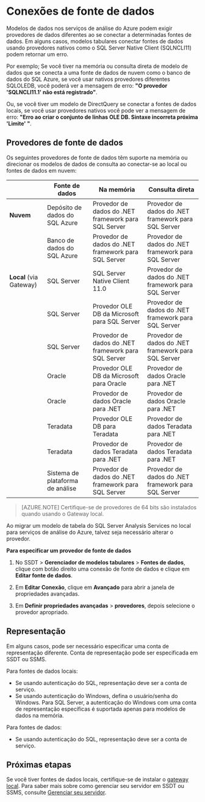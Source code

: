 <properties
   pageTitle="Conexões de fonte de dados | Microsoft Azure"
   description="Descreve as conexões de fonte de dados para modelos de dados no Azure Analysis Services."
   services="analysis-services"
   documentationCenter=""
   authors="minewiskan"
   manager="erikre"
   editor=""
   tags=""/>
<tags
   ms.service="analysis-services"
   ms.devlang="NA"
   ms.topic="article"
   ms.tgt_pltfrm="NA"
   ms.workload="na"
   ms.date="10/25/2016"
   ms.author="owend"/>

# <a name="datasource-connections"></a>Conexões de fonte de dados

Modelos de dados nos serviços de análise do Azure podem exigir provedores de dados diferentes ao se conectar a determinadas fontes de dados. Em alguns casos, modelos tabulares conectar fontes de dados usando provedores nativos como o SQL Server Native Client (SQLNCLI11) podem retornar um erro.

Por exemplo; Se você tiver na memória ou consulta direta de modelo de dados que se conecta a uma fonte de dados de nuvem como o banco de dados do SQL Azure, se você usar nativos provedores diferentes SQLOLEDB, você poderá ver a mensagem de erro: **"O provedor 'SQLNCLI11.1' não está registrado"**.

Ou, se você tiver um modelo de DirectQuery se conectar a fontes de dados locais, se você usar provedores nativos você pode ver a mensagem de erro: **"Erro ao criar o conjunto de linhas OLE DB. Sintaxe incorreta próxima 'Limite' "**.

## <a name="data-source-providers"></a>Provedores de fonte de dados

Os seguintes provedores de fonte de dados têm suporte na memória ou direcionar os modelos de dados de consulta ao conectar-se ao local ou fontes de dados em nuvem:

|               | **Fonte de dados**                     | **Na memória**                            |  **Consulta direta**                                           |
|---------------------------|-------------------------------|---------------------------------------------|---------------------------------------------|
| **Nuvem**                     | Depósito de dados do SQL Azure      | Provedor de dados do .NET framework para SQL Server | Provedor de dados do .NET framework para SQL Server |
|                           | Banco de dados do SQL Azure            | Provedor de dados do .NET framework para SQL Server | Provedor de dados do .NET framework para SQL Server |
| **Local** (via Gateway) | SQL Server                    | SQL Server Native Client 11.0               | Provedor de dados do .NET framework para SQL Server |
|                           |  SQL Server                             | Provedor OLE DB da Microsoft para SQL Server    |   Provedor de dados do .NET framework para SQL Server                                          |
|                           |  SQL Server                             | Provedor de dados do .NET framework para SQL Server |  Provedor de dados do .NET framework para SQL Server                                           |
|                           | Oracle                        | Provedor OLE DB da Microsoft para Oracle        | Provedor de dados Oracle para .NET               |
|                           |  Oracle                             | Provedor de dados Oracle para .NET               | Provedor de dados Oracle para .NET                                            |
|                           | Teradata                      | Provedor OLE DB para Teradata                | Provedor de dados Teradata para .NET             |
|                           |  Teradata                             | Provedor de dados Teradata para .NET             |  Provedor de dados Teradata para .NET                                            |
|                           | Sistema de plataforma de análise | Provedor de dados do .NET framework para SQL Server | Provedor de dados do .NET framework para SQL Server |


> [AZURE.NOTE] Certifique-se de provedores de 64 bits são instalados quando usando o Gateway local.

Ao migrar um modelo de tabela do SQL Server Analysis Services no local para serviços de análise do Azure, talvez seja necessário alterar o provedor.

**Para especificar um provedor de fonte de dados**

1. No SSDT > **Gerenciador de modelos tabulares** > **Fontes de dados**, clique com botão direito uma conexão de fonte de dados e clique em **Editar fonte de dados**.

2. Em **Editar Conexão**, clique em **Avançado** para abrir a janela de propriedades avançadas.

3. Em **Definir propriedades avançadas** > **provedores**, depois selecione o provedor apropriado.

## <a name="impersonation"></a>Representação
Em alguns casos, pode ser necessário especificar uma conta de representação diferente. Conta de representação pode ser especificada em SSDT ou SSMS.

Para fontes de dados locais:

- Se usando autenticação do SQL, representação deve ser a conta de serviço.
- Se usando autenticação do Windows, defina o usuário/senha do Windows. Para SQL Server, a autenticação do Windows com uma conta de representação específicas é suportada apenas para modelos de dados na memória.

Para fontes de dados:

- Se usando autenticação do SQL, representação deve ser a conta de serviço.


## <a name="next-steps"></a>Próximas etapas

Se você tiver fontes de dados locais, certifique-se de instalar o [gateway local](analysis-services-gateway.md). Para saber mais sobre como gerenciar seu servidor em SSDT ou SSMS, consulte [Gerenciar seu servidor](analysis-services-manage.md).
